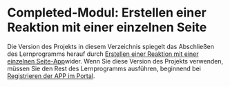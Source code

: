 # <a name="completed-module-create-a-react-single-page-app"></a>Completed-Modul: Erstellen einer Reaktion mit einer einzelnen Seite

Die Version des Projekts in diesem Verzeichnis spiegelt das Abschließen des Lernprogramms herauf durch [Erstellen einer Reaktion mit einer einzelnen Seite-App](https://docs.microsoft.com/graph/training/react-tutorial?tutorial-step=1)wider. Wenn Sie diese Version des Projekts verwenden, müssen Sie den Rest des Lernprogramms ausführen, beginnend bei [Registrieren der APP im Portal](https://docs.microsoft.com/graph/training/react-tutorial?tutorial-step=2).
